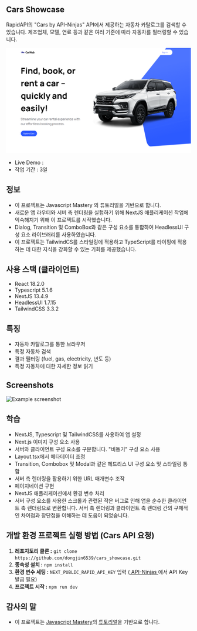 ## Cars Showcase

RapidAPI의 "Cars by API-Ninjas" API에서 제공하는 자동차 카탈로그를 검색할 수 있습니다.
제조업체, 모델, 연료 등과 같은 여러 기준에 따라 자동차를 필터링할 수 있습니다.

![image](https://github.com/dongjin6539/car_showcase/blob/main/image.png)

-   Live Demo :
-   작업 기간 : 3일

## 정보

-   이 프로젝트는 Javascript Mastery 의 튜토리얼을 기반으로 합니다.
-   새로운 앱 라우터와 서버 측 렌더링을 실험하기 위해 NextJS 애플리케이션 작업에 익숙해지기 위해 이 프로젝트를 시작했습니다.
-   Dialog, Transition 및 ComboBox와 같은 구성 요소를 통합하여 HeadlessUI 구성 요소 라이브러리를 사용하였습니다.
-   이 프로젝트는 TailwindCS를 스타일링에 적용하고 TypeScript를 타이핑에 적용하는 데 대한 지식을 강화할 수 있는 기회를 제공했습니다.

## 사용 스택 (클라이언트)

-   React 18.2.0
-   Typescript 5.1.6
-   NextJS 13.4.9
-   HeadlessUI 1.7.15
-   TailwindCSS 3.3.2

## 특징

-   자동차 카탈로그를 통한 브라우저
-   특정 자동차 검색
-   결과 필터링 (fuel, gas, electricity, 년도 등)
-   특정 자동차에 대한 자세한 정보 읽기

## Screenshots

![Example screenshot](https://i.ibb.co/w01Tx1t/carshowcase.jpg)

## 학습

-   NextJS, Typescript 및 TailwindCSS를 사용하여 앱 설정
-   Next.js 이미지 구성 요소 사용
-   서버와 클라이언트 구성 요소를 구분합니다. "비동기" 구성 요소 사용
-   Layout.tsx에서 메타데이터 조정
-   Transition, Combobox 및 Modal과 같은 헤드리스 UI 구성 요소 및 스타일링 통합
-   서버 측 렌더링을 활용하기 위한 URL 매개변수 조작
-   페이지네이션 구현
-   NextJS 애플리케이션에서 환경 변수 처리
-   서버 구성 요소를 사용한 스크롤과 관련된 작은 버그로 인해 앱을 순수한 클라이언트 측 렌더링으로 변환합니다. 서버 측 렌더링과 클라이언트 측 렌더링 간의 구체적인 차이점과 장단점을 이해하는 데 도움이 되었습니다.

## 개발 환경 프로젝트 실행 방법 (Cars API 요청)

1. **레포지토리 클론 :** `git clone https://github.com/dongjin6539/cars_showcase.git`
2. **종속성 설치 :** `npm install`
3. **환경 변수 세팅 :** `NEXT_PUBLIC_RAPID_API_KEY` 입력 ([ API-Ninjas ](https://api-ninjas.com/api/cars)에서 API Key 발급 필요)
4. **프로젝트 시작 :** `npm run dev`

## 감사의 말

-   이 프로젝트는 [Javascript Mastery](https://www.youtube.com/@javascriptmastery)의 [튜토리얼](https://www.youtube.com/watch?v=pUNSHPyVryU)을 기반으로 합니다.
